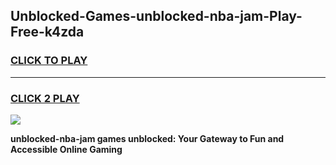 
## Unblocked-Games-unblocked-nba-jam-Play-Free-k4zda
<h3>
<a href="https://premium76.site?title=unblocked-nba-jam&ref=22A">CLICK TO PLAY</a></h3>
<hr>

<h3>
<a href="https://premium76.site?title=unblocked-nba-jam&ref=22A">CLICK 2 PLAY</a>
  
</h3>

<a href="https://premium76.site?title=unblocked-nba-jam&ref=22A"><img src="https://clearcache.store/games.png"></a>


**unblocked-nba-jam games unblocked: Your Gateway to Fun and Accessible Online Gaming**
